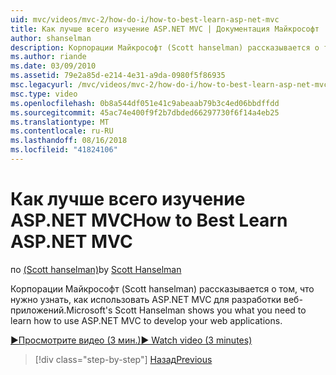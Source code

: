 ```yaml
---
uid: mvc/videos/mvc-2/how-do-i/how-to-best-learn-asp-net-mvc
title: Как лучше всего изучение ASP.NET MVC | Документация Майкрософт
author: shanselman
description: Корпорации Майкрософт (Scott hanselman) рассказывается о том, что нужно узнать, как использовать ASP.NET MVC для разработки веб-приложений.
ms.author: riande
ms.date: 03/09/2010
ms.assetid: 79e2a85d-e214-4e31-a9da-0980f5f86935
msc.legacyurl: /mvc/videos/mvc-2/how-do-i/how-to-best-learn-asp-net-mvc
msc.type: video
ms.openlocfilehash: 0b8a544df051e41c9abeaab79b3c4ed06bbdffdd
ms.sourcegitcommit: 45ac74e400f9f2b7dbded66297730f6f14a4eb25
ms.translationtype: MT
ms.contentlocale: ru-RU
ms.lasthandoff: 08/16/2018
ms.locfileid: "41824106"
---
```

<a name="how-to-best-learn-aspnet-mvc"></a><span data-ttu-id="ec415-103">Как лучше всего изучение ASP.NET MVC</span><span class="sxs-lookup"><span data-stu-id="ec415-103">How to Best Learn ASP.NET MVC</span></span>
====================
<span data-ttu-id="ec415-104">по [(Scott hanselman)](https://github.com/shanselman)</span><span class="sxs-lookup"><span data-stu-id="ec415-104">by [Scott Hanselman](https://github.com/shanselman)</span></span>

<span data-ttu-id="ec415-105">Корпорации Майкрософт (Scott hanselman) рассказывается о том, что нужно узнать, как использовать ASP.NET MVC для разработки веб-приложений.</span><span class="sxs-lookup"><span data-stu-id="ec415-105">Microsoft's Scott Hanselman shows you what you need to learn how to use ASP.NET MVC to develop your web applications.</span></span>

[<span data-ttu-id="ec415-106">&#9654;Просмотрите видео (3 мин.)</span><span class="sxs-lookup"><span data-stu-id="ec415-106">&#9654; Watch video (3 minutes)</span></span>](https://channel9.msdn.com/Blogs/ASP-NET-Site-Videos/how-to-best-learn-asp-net-mvc)

> [!div class="step-by-step"]
> [<span data-ttu-id="ec415-107">Назад</span><span class="sxs-lookup"><span data-stu-id="ec415-107">Previous</span></span>](5-minute-introduction-to-aspnet-mvc.md)
